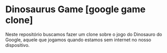 # Dinosaurus Game [google game clone]

Neste repositório buscamos fazer um clone sobre o jogo do Dinosauro do Google, aquele que jogamos quando estamos sem internet no nosso dispositivo.